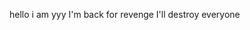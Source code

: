 hello i am yyy
I'm back for revenge I'll destroy everyone 

<!---
Adalkusak/Adalkusak is a ✨ special ✨ repository because its `README.md` (this file) appears on your GitHub profile.
You can click the Preview link to take a look at your changes.
--->
